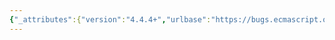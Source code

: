 ```yaml
---
{"_attributes":{"version":"4.4.4+","urlbase":"https://bugs.ecmascript.org/","maintainer":"dherman@mozilla.com"},"bug":{"bug_id":29,"creation_ts":"2011-02-21 11:03:00 -0800","short_desc":"S15.4.4.2_A2_T1.js and S15.4.4.3_A2_T1.js are invalid (ES3=>ES5 change)","delta_ts":"2011-09-24 16:57:37 -0700","product":"Test262","component":"ECMA-262 Tests","version":"unspecified","rep_platform":"All","op_sys":"All","bug_status":"RESOLVED","resolution":"FIXED","bug_file_loc":"http://hg.ecmascript.org/tests/test262/rev/947f8408a6eb","priority":"Normal","bug_severity":"normal","everconfirmed":true,"reporter":{"uid":"dfugate","name":"Dave Fugate"},"assigned_to":{"uid":"erights","name":"Mark S. Miller"},"cc":"erights","long_desc":[{"commentid":50,"comment_count":0,"who":{"uid":"dfugate","name":"Dave Fugate"},"bug_when":"2011-02-21 11:03:53 -0800","thetext":"S15.4.4.2_A2_T1 contains the following:\n    var obj = {};\n    obj.toString = Array.prototype.toString;\n\n    //CHECK#1\n    try {\n      obj.toString();\n      $ERROR('#1.1: var obj = {}; obj.toString = Array.prototype.toString; obj.toString() throw TypeError. Actual: ' + (obj.toString()));\n    } catch(e) {\n      if ((e instanceof TypeError) !== true) {\n        $ERROR('#1.2: var obj = {}; obj.toString = Array.prototype.toString; obj.toString() throw TypeError. Actual: ' + (e));\n      }\n    }\n\nAccording to ES5.1 (15.4.4.2), this test which is checking to ensure Array.prototype.toString is *not* generic is now invalid:\n    NOTE The toString function is intentionally generic; it does not require that its this value be an Array object. Therefore it can be transferred to other kinds of objects for use as a method. Whether the toString function can be applied successfully to a host object is implementation-dependent.\n\nStep 3 of 15.4.4.2 guarantees the snippet above will in fact not throw an exception."},{"commentid":467,"comment_count":1,"who":{"uid":"erights","name":"Mark S. Miller"},"bug_when":"2011-09-24 16:57:37 -0700","thetext":"Fixed at http://hg.ecmascript.org/tests/test262/rev/947f8408a6eb"}]}}
---
```

